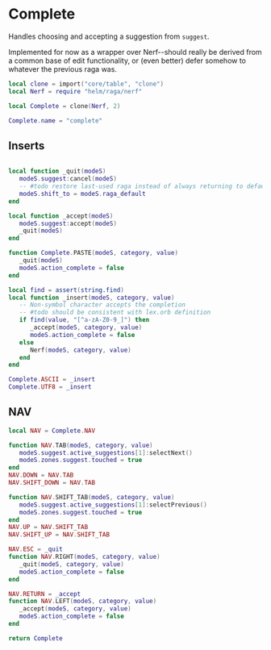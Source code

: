 # Complete

Handles choosing and accepting a suggestion from ``suggest``.


Implemented for now as a wrapper over Nerf--should really be derived
from a common base of edit functionality, or (even better) defer somehow
to whatever the previous raga was.

```lua
local clone = import("core/table", "clone")
local Nerf = require "helm/raga/nerf"

local Complete = clone(Nerf, 2)

Complete.name = "complete"
```
## Inserts

```lua

local function _quit(modeS)
   modeS.suggest:cancel(modeS)
   -- #todo restore last-used raga instead of always returning to default
   modeS.shift_to = modeS.raga_default
end

local function _accept(modeS)
   modeS.suggest:accept(modeS)
   _quit(modeS)
end

function Complete.PASTE(modeS, category, value)
   _quit(modeS)
   modeS.action_complete = false
end

```
```lua
local find = assert(string.find)
local function _insert(modeS, category, value)
   -- Non-symbol character accepts the completion
   -- #todo should be consistent with lex.orb definition
   if find(value, "[^a-zA-Z0-9_]") then
      _accept(modeS, category, value)
      modeS.action_complete = false
   else
      Nerf(modeS, category, value)
   end
end

Complete.ASCII = _insert
Complete.UTF8 = _insert
```
## NAV

```lua
local NAV = Complete.NAV

function NAV.TAB(modeS, category, value)
   modeS.suggest.active_suggestions[1]:selectNext()
   modeS.zones.suggest.touched = true
end
NAV.DOWN = NAV.TAB
NAV.SHIFT_DOWN = NAV.TAB

function NAV.SHIFT_TAB(modeS, category, value)
   modeS.suggest.active_suggestions[1]:selectPrevious()
   modeS.zones.suggest.touched = true
end
NAV.UP = NAV.SHIFT_TAB
NAV.SHIFT_UP = NAV.SHIFT_TAB

NAV.ESC = _quit
function NAV.RIGHT(modeS, category, value)
   _quit(modeS, category, value)
   modeS.action_complete = false
end

NAV.RETURN = _accept
function NAV.LEFT(modeS, category, value)
   _accept(modeS, category, value)
   modeS.action_complete = false
end
```
```lua
return Complete
```
